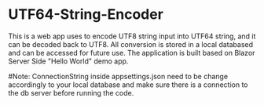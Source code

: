 # UTF64-String-Encoder

This is a web app uses to encode UTF8 string input into UTF64 string, and it can be decoded back to UTF8.
All conversion is stored in a local databased and can be accessed for future use.
The application is built based on Blazor Server Side "Hello World" demo app.

#Note: ConnectionString inside appsettings.json need to be change accordingly to your local database and make sure there is a connection to the db server before running the code.

